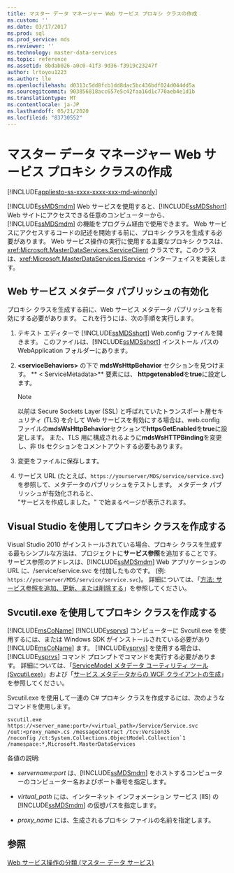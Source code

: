 ```yaml
---
title: マスター データ マネージャー Web サービス プロキシ クラスの作成
ms.custom: ''
ms.date: 03/17/2017
ms.prod: sql
ms.prod_service: mds
ms.reviewer: ''
ms.technology: master-data-services
ms.topic: reference
ms.assetid: 8bdab026-a0c0-41f3-9d36-f3919c23247f
author: lrtoyou1223
ms.author: lle
ms.openlocfilehash: d0313c5dd8fcb1dd8dac5bc436bdf024d044dd5a
ms.sourcegitcommit: 903856818acc657e5c42faa16d1c770aeb4e1d1b
ms.translationtype: MT
ms.contentlocale: ja-JP
ms.lasthandoff: 05/21/2020
ms.locfileid: "83730552"
---
```

# <a name="create-master-data-manager-web-service-proxy-classes"></a>マスター データ マネージャー Web サービス プロキシ クラスの作成

[!INCLUDE[appliesto-ss-xxxx-xxxx-xxx-md-winonly](../../includes/appliesto-ss-xxxx-xxxx-xxx-md-winonly.md)]

  [!INCLUDE[ssMDSmdm](../../includes/ssmdsmdm-md.md)] Web サービスを使用すると、[!INCLUDE[ssMDSshort](../../includes/ssmdsshort-md.md)] Web サイトにアクセスできる任意のコンピューターから、[!INCLUDE[ssMDSmdm](../../includes/ssmdsmdm-md.md)] の機能をプログラム経由で使用できます。 Web サービスにアクセスするコードの記述を開始する前に、プロキシ クラスを生成する必要があります。 Web サービス操作の実行に使用する主要なプロキシ クラスは、<xref:Microsoft.MasterDataServices.ServiceClient> クラスです。このクラスは、<xref:Microsoft.MasterDataServices.IService> インターフェイスを実装します。  
  
## <a name="enable-web-service-metadata-publishing"></a>Web サービス メタデータ パブリッシュの有効化  
 プロキシ クラスを生成する前に、Web サービス メタデータ パブリッシュを有効にする必要があります。 これを行うには、次の手順を実行します。  
  
1.  テキスト エディターで [!INCLUDE[ssMDSshort](../../includes/ssmdsshort-md.md)] Web.config ファイルを開きます。 このファイルは、[!INCLUDE[ssMDSshort](../../includes/ssmdsshort-md.md)] インストール パスの WebApplication フォルダーにあります。  
  
2.  **\<serviceBehaviors>** の下で **mdsWsHttpBehavior** セクションを見つけます。 ** \< ServiceMetadata>** 要素には、 **httpgetenabled**を**true**に設定します。  
  
    > [!NOTE]  
    >  以前は Secure Sockets Layer (SSL) と呼ばれていたトランスポート層セキュリティ (TLS) を介して Web サービスを有効にする場合は、web.config ファイルの**mdsWsHttpBehavior**セクションで**httpsGetEnabled**を**true**に設定します。 また、TLS 用に構成されるように**mdsWsHTTPBinding**を変更し、非 tls セクションをコメントアウトする必要もあります。  
  
3.  変更をファイルに保存します。  
  
4.  サービス URL (たとえば、`https://yourserver/MDS/service/service.svc`) を参照して、メタデータのパブリッシュをテストします。 メタデータ パブリッシュが有効化されると、   
    "サービスを作成しました。" で始まるページが表示されます。  
  
## <a name="creating-proxy-classes-by-using-visual-studio"></a>Visual Studio を使用してプロキシ クラスを作成する  
 Visual Studio 2010 がインストールされている場合、プロキシ クラスを生成する最もシンプルな方法は、プロジェクトに**サービス参照**を追加することです。 サービス参照のアドレスは、[!INCLUDE[ssMDSmdm](../../includes/ssmdsmdm-md.md)] Web アプリケーションの URL に、/service/service.svc を付加したものです。 (例: `https://yourserver/MDS/service/service.svc`)。 詳細については、「[方法: サービス参照を追加、更新、または削除する](https://go.microsoft.com/fwlink/?LinkId=221167)」を参照してください。  
  
## <a name="creating-proxy-classes-by-using-svcutilexe"></a>Svcutil.exe を使用してプロキシ クラスを作成する  
 [!INCLUDE[msCoName](../../includes/msconame-md.md)] [!INCLUDE[vsprvs](../../includes/vsprvs-md.md)] コンピューターに Svcutil.exe を使用するには、または Windows SDK がインストールされている必要があり [!INCLUDE[msCoName](../../includes/msconame-md.md)] ます。 [!INCLUDE[vsprvs](../../includes/vsprvs-md.md)] を使用する場合は、[!INCLUDE[vsprvs](../../includes/vsprvs-md.md)] コマンド プロンプトでコマンドを実行する必要があります。 詳細については、「[ServiceModel メタデータ ユーティリティ ツール (Svcutil.exe)](https://go.microsoft.com/fwlink/?LinkId=165027)」および「[サービス メタデータからの WCF クライアントの生成](https://go.microsoft.com/fwlink/?LinkId=164821)」を参照してください。  
  
 Svcutil.exe を使用して一連の C# プロキシ クラスを作成するには、次のようなコマンドを使用します。  
  
```  
svcutil.exe https://<server_name:port>/<virtual_path>/Service/Service.svc   
/out:<proxy_name>.cs /messageContract /tcv:Version35   
/noconfig /ct:System.Collections.ObjectModel.Collection`1   
/namespace:*,Microsoft.MasterDataServices  
```  
  
 各値の説明:  
  
-   *servername*:*port* は、[!INCLUDE[ssMDSmdm](../../includes/ssmdsmdm-md.md)] をホストするコンピューターのコンピューター名およびポート番号を指定します。  
  
-   *virtual_path* には、インターネット インフォメーション サービス (IIS) の [!INCLUDE[ssMDSmdm](../../includes/ssmdsmdm-md.md)] の仮想パスを指定します。  
  
-   *proxy_name* には、生成されるプロキシ ファイルの名前を指定します。  
  
## <a name="see-also"></a>参照  
 [Web サービス操作の分類 &#40;マスター データ サービス&#41;](../../master-data-services/develop/categorized-web-service-operations-master-data-services.md)  
  
  

